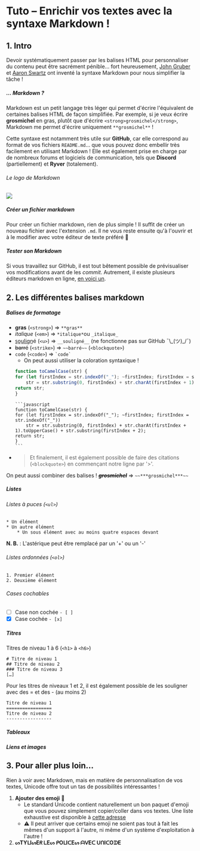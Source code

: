 # Tuto – Enrichir vos textes avec la syntaxe Markdown !
## 1. Intro
Devoir systématiquement passer par les balises HTML pour personnaliser du contenu peut être sacrément pénible… fort heureusement, [John Gruber](https://fr.wikipedia.org/wiki/John_Gruber) et [Aaron Swartz](https://fr.wikipedia.org/wiki/Aaron_Swartz) ont inventé la syntaxe Markdown pour nous simplifier la tâche !
##### … Markdown ?
Markdown est un petit langage très léger qui permet d'écrire l'équivalent de certaines balises HTML de façon simplifiée. Par exemple, si je veux écrire **grosmichel** en gras, plutôt que d'écrire `<strong>grosmichel</strong>`, Markdown me permet d'écrire uniquement `**grosmichel**` !

Cette syntaxe est notamment très utile sur **GitHub**, car elle correspond au format de vos fichiers `README.md`… que vous pouvez donc embellir très facilement en utilisant Markdown ! Elle est également prise en charge par de nombreux forums et logiciels de communication, tels que **Discord** (partiellement) et **Ryver** (totalement).
###### Le logo de Markdown
![](https://upload.wikimedia.org/wikipedia/commons/4/48/Markdown-mark.svg?uselang=fr)
##### Créer un fichier markdown
Pour créer un fichier markdown, rien de plus simple ! Il suffit de créer un nouveau fichier avec l'extension `.md`. Il ne vous reste ensuite qu'à l'ouvrir et à le modifier avec votre éditeur de texte préféré 🤠
##### Tester son Markdown
Si vous travaillez sur GitHub, il est tout bêtement possible de prévisualiser vos modifications avant de les *commit*. Autrement, il existe plusieurs éditeurs markdown en ligne, [en voici un](https://dillinger.io/).
## 2. Les différentes balises markdown
##### Balises de formatage
* **gras** (`<strong>`) ⇒ `**gras**`
* *italique* (`<em>`) ⇒ `*italique*`ou `_italique_`
* s̲o̲u̲l̲i̲gn̲é (`<u>`) ⇒ `__souligné__` (ne fonctionne pas sur GitHub ¯\\\_(ツ)_/¯)
* ~~barré~~ (`<strike>`) ⇒ `~~barré~~`
(`<blockquote>`)
* `code` (`<code>`) ⇒ ``­`code`­``
    * On peut aussi utiliser la coloration syntaxique !
    ```javascript
    function toCamelCase(str) {
	for (let firstIndex = str.indexOf("_"); ~firstIndex; firstIndex = str.indexOf("_"))
		str = str.substring(0, firstIndex) + str.charAt(firstIndex + 1).toUpperCase() + str.substring(firstIndex + 2);
	return str;
    }
    ```
    ```
    `­`­`javascript
    function toCamelCase(str) {
	for (let firstIndex = str.indexOf("_"); ~firstIndex; firstIndex = str.indexOf("_"))
		str = str.substring(0, firstIndex) + str.charAt(firstIndex + 1).toUpperCase() + str.substring(firstIndex + 2);
	return str;
    }
    `­`­`
* > Et finalement, il est également possible de faire des citations (`<blockquote>`) en commençant notre ligne par '>'.

On peut aussi combiner des balises ! ~~***grosmichel***~~ ⇒ `~~***grosmichel***~~`
##### Listes
###### Listes à puces (`<ul>`)
```
* Un élément
* Un autre élément
    * Un sous élément avec au moins quatre espaces devant
```
**N. B.** : L'astérique peut être remplacé par un '+' ou un '-'
###### Listes ordonnées (`<ol>`)
```
1. Premier élément
2. Deuxième élément
``` 
###### Cases cochables
- [ ] Case non cochée `- [ ]`
- [x] Case cochée `- [x]`
##### Titres
Titres de niveau 1 à 6 (`<h1>` à `<h6>`)
```
# Titre de niveau 1
## Titre de niveau 2
### Titre de niveau 3
[…]
```
Pour les titres de niveaux 1 et 2, il est également possible de les souligner avec des = et des - (au moins 2)
```
Titre de niveau 1
=================
Titre de niveau 2
-----------------
```
##### Tableaux
##### Liens et images
## 3. Pour aller plus loin…
Rien à voir avec Markdown, mais en matière de personnalisation de vos textes, Unicode offre tout un tas de possibilités intéressantes !
1. **Ajouter des emoji** 👺
    * Le standard Unicode contient naturellement un bon paquet d'emoji que vous pouvez simplement copier/coller dans vos textes. Une liste exhaustive est disponible à [cette adresse](https://unicode.org/emoji/charts/full-emoji-list.html)
    * ⚠ Il peut arriver que certains emoji ne soient pas tout à fait les mêmes d'un support à l'autre, ni même d'un système d'exploitation à l'autre !
2. **ᔕTYᒪIᔕEᖇ ᒪEᔕ ᑭOᒪIᑕEᔕ ᗩᐯEᑕ ᑌᑎIᑕOᗪE**
